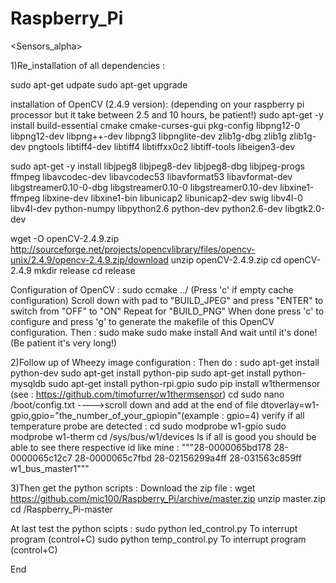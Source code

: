 # Raspberry_Pi
<Sensors_alpha>


1)Re_installation of all dependencies :

sudo apt-get udpate
sudo apt-get upgrade

installation of OpenCV (2.4.9 version):
(depending on your raspberry pi processor but it take between 2.5 and 10 hours, be patient!)
sudo apt-get -y install build-essential cmake cmake-curses-gui pkg-config libpng12-0 libpng12-dev libpng++-dev libpng3 libpnglite-dev zlib1g-dbg zlib1g zlib1g-dev pngtools libtiff4-dev libtiff4 libtiffxx0c2 libtiff-tools libeigen3-dev

sudo apt-get -y install libjpeg8 libjpeg8-dev libjpeg8-dbg libjpeg-progs ffmpeg libavcodec-dev libavcodec53 libavformat53 libavformat-dev libgstreamer0.10-0-dbg libgstreamer0.10-0 libgstreamer0.10-dev libxine1-ffmpeg libxine-dev libxine1-bin libunicap2 libunicap2-dev swig libv4l-0 libv4l-dev python-numpy libpython2.6 python-dev python2.6-dev libgtk2.0-dev

wget -O openCV-2.4.9.zip http://sourceforge.net/projects/opencvlibrary/files/opencv-unix/2.4.9/opencv-2.4.9.zip/download
unzip openCV-2.4.9.zip
cd openCV-2.4.9
mkdir release
cd release

Configuration of OpenCV :
sudo ccmake ../
(Press 'c' if empty cache configuration)
Scroll down with pad to "BUILD_JPEG" and press "ENTER" to switch from "OFF" to "ON"
Repeat for "BUILD_PNG"
When done press 'c' to configure and press 'g' to generate the makefile of this OpenCV configuration. 
Then :
sudo make
sudo make install
And wait until it's done! (Be patient it's very long!)


2)Follow up of Wheezy image configuration :
Then do :
sudo apt-get install python-dev
sudo apt-get install python-pip
sudo apt-get install python-mysqldb
sudo apt-get install python-rpi.gpio
sudo pip install w1thermensor (see : https://github.com/timofurrer/w1thermsensor)
cd
sudo nano /boot/config.txt ---->scroll down and add at the end of file dtoverlay=w1-gpio,gpio="the_number_of_your_gpiopin"(example : gpio=4)
verify if all temperature probe are detected :
cd
sudo modprobe w1-gpio
sudo modprobe w1-therm
cd /sys/bus/w1/devices
ls 
if all is good you should be able to see there respective id like mine :
"""28-0000065bd178  28-0000065c12c7  28-0000065c7fbd  28-02156299a4ff  28-031563c859ff  w1_bus_master1"""


3)Then get the python scripts :
Download the zip file : 
wget https://github.com/mic100/Raspberry_Pi/archive/master.zip
unzip master.zip
cd /Raspberry_Pi-master

At last test the python scipts : 
sudo python led_control.py
To interrupt program (control+C)
sudo python temp_control.py
To interrupt program (control+C)
 

End
